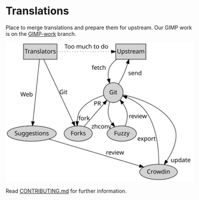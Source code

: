 Translations
============

Place to merge translations and prepare them for upstream. Our GIMP work is on
the [GIMP-work](https://github.com/AOSC-Dev/translations/tree/GIMP-work) branch.

![Workflow](workflow.svg)

Read [CONTRIBUTING.md](https://github.com/AOSC-Dev/translations/blob/master/CONTRIBUTING.md) for further information.

